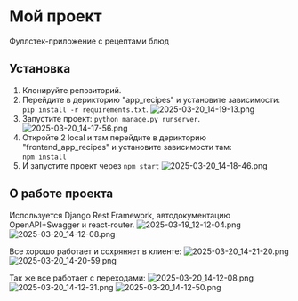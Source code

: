 # Мой проект

Фуллстек-приложение с рецептами блюд


## Установка

1. Клонируйте репозиторий.
2. Перейдите в дерикторию "app_recipes" и установите зависимости:
    `pip install -r requirements.txt`.
     ![2025-03-20_14-19-13.png](..%2F..%2F..%2FDownloads%2F2025-03-20_14-19-13.png)
3. Запустите проект: `python manage.py runserver`.
    ![2025-03-20_14-17-56.png](..%2F..%2F..%2FDownloads%2F2025-03-20_14-17-56.png)
4. Откройте 2 local и там перейдите в дерикторию "frontend_app_recipes" и установите зависимости там:  
    `npm install`
5. И запустите проект через `npm start`
    ![2025-03-20_14-18-46.png](..%2F..%2F..%2FDownloads%2F2025-03-20_14-18-46.png)


## О работе проекта

Используется Django Rest Framework, автодокументацию OpenAPI+Swagger и react-router.
![2025-03-19_12-12-04.png](..%2F..%2F..%2FDownloads%2F2025-03-19_12-12-04.png)
![2025-03-20_14-12-08.png](..%2F..%2F..%2FDownloads%2F2025-03-20_14-12-08.png)


Все хорошо работает и сохряняет в клиенте:
![2025-03-20_14-21-20.png](..%2F..%2F..%2FDownloads%2F2025-03-20_14-21-20.png)
![2025-03-20_14-20-59.png](..%2F..%2F..%2FDownloads%2F2025-03-20_14-20-59.png)


Так же все работает с переходами:
![2025-03-20_14-12-08.png](..%2F..%2F..%2FDownloads%2F2025-03-20_14-12-08.png)
![2025-03-20_14-12-31.png](..%2F..%2F..%2FDownloads%2F2025-03-20_14-12-31.png)
![2025-03-20_14-12-50.png](..%2F..%2F..%2FDownloads%2F2025-03-20_14-12-50.png)